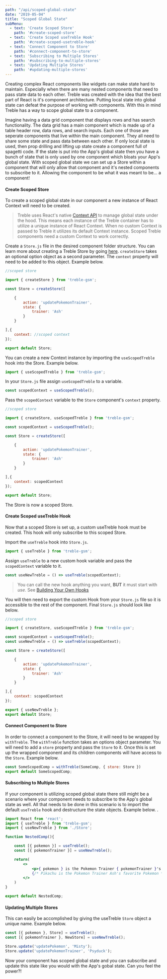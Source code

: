 ```yaml
---
path: "/api/scoped-global-state"
date: "2019-05-04"
title: "Scoped Global State"
subMenu: 
  - text: 'Create Scoped Store' 
    path: '#create-scoped-store'
  - text: 'Create Scoped useTreble Hook' 
    path: '#create-scoped-usetreble-hook'
  - text: 'Connect Component to Store'
    path: '#connect-component-to-store'
  - text: 'Subscribing to Multiple Stores' 
    path: '#subscribing-to-multiple-stores'
  - text: 'Updating Multiple Stores' 
    path: '#updating-multiple-stores'
---
```


Creating complex React components like widgets can make state hard to maintain.  Especially when there are many nested components that need to pass state data to each other. Treble was created with the idea that the best part of React is it's component architecture. Putting local state into global state can defeat the purpose of working with components. With this in mind Treble has a way to scope global state to a component.

Imagine having a data grid component that displays rows and has search functionality.  The data grid has a main component which is made up of a table header row, data rows, and search inputs.  Each one of those are seperate components that live within the main component.  They all need to share some state and pass data between each other.  If only local state is used, then prop drilling and lifting up state create a component full of spagetti code.  If the state is put into the App's global state then you have a bunch of state that is only used by one component which bloats your App's global state. With scoped global state we can set up a Store within a component that will only allow that component and it's nested components to subscribe to it. Allowing the component to be what it was meant to be... a component!

#### Create Scoped Store
To create a scoped global state in our component a new instance of React Context will need to be created.

>Treble uses React's native [Context API](https://reactjs.org/docs/context.html) to manage global state under the hood. This means each instance of the Treble container has to utilize a unique instance of React Context. When no custom Context is passed to Treble it utilizes its default Context instance.  Scoped Treble components need a custom Context to work correctly.

Create a `Store.js` file in the desired component folder structure. You can learn more about creating a Treble Store by going [here](/api/setup#treble-store). `createStore` takes an optional option object as a second parameter. The `context` property will need to be added to this object. Example below.

```javascript
//scoped store

import { createStore } from 'treble-gsm';

const Store = createStore([

    {
        action: 'updatePokemonTrainer',
        state: {
            trainer: 'Ash'
        }
    }

],{
    context: //scoped context
});

export default Store;
```




You can create a new Context instance by importing the `useScopedTreble` hook into the Store. Example below.

```javascript
import { useScopedTreble } from 'treble-gsm';
```

In your `Store.js` file assign `useScopedTreble` to a variable.

```javascript
const scopedContext = useScopedTreble();
```

Pass the `scopedContext` variable to the `Store` component's `context` property.

```javascript
//scoped store

import { createStore, useScopedTreble } from 'treble-gsm';

const scopedContext = useScopedTreble();

const Store = createStore([

    {
        action: 'updatePokemonTrainer',
        state: {
            trainer: 'Ash'
        }
    }

],{
    context: scopedContext
});

export default Store; 
```

The Store is now a scoped Store.

#### Create Scoped useTreble Hook

Now that a scoped Store is set up, a custom useTreble hook must be created.  This hook will only subscribe to this scoped Store.

Import the `useTreble` hook into `Store.js`.

```javascript
import { useTreble } from 'treble-gsm';
```

Assign `useTreble` to a new custom hook variable and pass the `scopedContext` variable to it.

```javascript
const useNewTreble = () => useTreble(scopedContext);
```

>You can call the new hook anything you want, **BUT** it must start with *use*. See [Building Your Own Hooks](https://reactjs.org/docs/hooks-custom.html)

You will then need to export the custom Hook from your `Store.js` file so it is accessible to the rest of the component. Final `Store.js` should look like below.

```javascript
//scoped store

import { createStore, useScopedTreble } from 'treble-gsm';

const scopedContext = useScopedTreble();
const useNewTreble = () => useTreble(scopedContext);

const Store = createStore([

    {
        action: 'updatePokemonTrainer',
        state: {
            trainer: 'Ash'
        }
    }

],{
    context: scopedContext
});

export { useNewTreble };
export default Store; 
```


#### Connect Component to Store
In order to connect a component to the Store, it will need to be wrapped by `withTreble`.  The `withTreble` function takes an options object parameter.  You will need to add a `store` property and pass the `Store` to it. Once this is set up the wrapped component and its children components will have access to the `Store`. Example below.

```javascript
const SomeScopedComp = withTreble(SomeComp, { store: Store })
export default SomeScopedComp;
```

#### Subscribing to Multiple Stores
If your component is utilizing scoped global state there still might be a scenario where your component needs to subscribe to the App's global state as well. All that needs to be done in this scenario is to import the default `useTreble` hook and destructure the state objects. Example below.
.

```jsx
import React from 'react';
import { useTreble } from 'treble-gsm';
import { useNewTreble } from './Store';

function NestedComp(){

    const [{ pokemon }] = useTreble();
    const [{ pokemonTrainer }] = useNewTreble();

    return(
        <>          
            <p>{ pokemon } is the Pokemon Trainer { pokemonTrainer }'s favorite Pokemon</p>
            {/* Pikachu is the Pokemon Trainer Ash's favorite Pokemon */}
        </>
    )
}

export default NestedComp;
```

#### Updating Multiple Stores
This can easily be accomplished by giving the useTreble `Store` object a unique name. Example below.

```javascript
const [{ pokemon }, Store] = useTreble();
const [{ pokemonTrainer }, NewStore] = useNewTreble();

Store.update('updatePokemon', 'Misty');
Store.update('updatePokemonTrainer', 'Psyduck');

```

Now your component has scoped global state and you can subscribe and update this state like you would with the App's gobal state.  Can you feel the power?!

